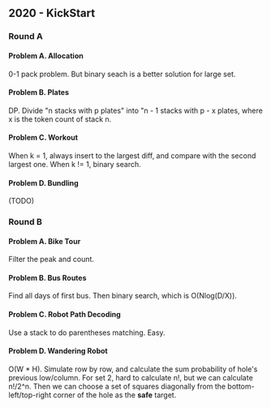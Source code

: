 ## 2020 - KickStart

### Round A

#### Problem A. Allocation

0-1 pack problem. But binary seach is a better solution for large set.

#### Problem B. Plates

DP. Divide "n stacks with p plates" into "n - 1 stacks with p - x plates, where x is the token count of stack n.

#### Problem C. Workout

When k = 1, always insert to the largest diff, and compare with the second largest one.
When k != 1, binary search.

#### Problem D. Bundling

(TODO)

### Round B

#### Problem A. Bike Tour

Filter the peak and count.

#### Problem B. Bus Routes

Find all days of first bus. Then binary search, which is O(Nlog(D/X)).

#### Problem C. Robot Path Decoding

Use a stack to do parentheses matching. Easy.

#### Problem D. Wandering Robot

O(W * H). Simulate row by row, and calculate the sum probability of hole's previous low/column.
For set 2, hard to calculate n!, but we can calculate n!/2^n. Then we can choose a set of squares diagonally from the bottom-left/top-right corner of the hole as the **safe** target.
